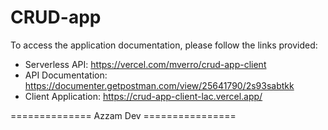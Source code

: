 # CRUD-app

To access the application documentation, please follow the links provided:
- Serverless API: https://vercel.com/mverro/crud-app-client
- API Documentation: https://documenter.getpostman.com/view/25641790/2s93sabtkk
- Client Application: https://crud-app-client-lac.vercel.app/

==============  Azzam Dev ================
